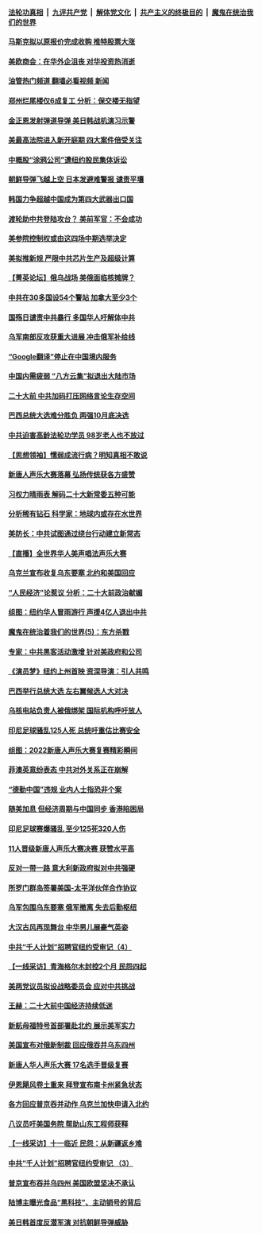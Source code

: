 ####  [法轮功真相](../../../../basic/blob/master/README.md?t=10050731) &nbsp;|&nbsp; [九评共产党](../../../../9ping.md/blob/master/README.md?t=10050731) &nbsp;|&nbsp; [解体党文化](../../../../jtdwh.md/blob/master/README.md?t=10050731)  &nbsp;|&nbsp; [共产主义的终极目的](../../../../gczydzjmd.md/blob/master/README.md?t=10050731) &nbsp;|&nbsp; [魔鬼在统治我们的世界](../../../../mgztzwmdsj.md/blob/master/README.md?t=10050731) 

#### [马斯克拟以原报价完成收购 推特股票大涨](../pages/nf4514/n13838847.md?t=10050731) 

#### [美欧商会：在华外企沮丧 对华投资热消逝](../pages/nf4514/n13838624.md?t=10050731) 

#### [油管热门频道 翻墙必看视频 新闻](http://209.250.226.216:81/youtube.html?10050731)

#### [郑州烂尾楼仅6成复工 分析：保交楼无指望](../pages/nf4514/n13838860.md?t=10050731) 

#### [金正恩发射弹道导弹 美日韩战机演习示警](../pages/nf4514/n13838824.md?t=10050731) 

#### [美最高法院进入新开庭期 四大案件倍受关注](../pages/nf4514/n13838179.md?t=10050731) 

#### [中概股“涂鸦公司”遭纽约股民集体诉讼](../pages/nf4514/n13838379.md?t=10050731) 

#### [朝鲜导弹飞越上空 日本发避难警报 谴责平壤](../pages/nf4514/n13838374.md?t=10050731) 

#### [韩国力争超越中国成为第四大武器出口国](../pages/nf4514/n13838501.md?t=10050731) 

#### [渡轮助中共登陆攻台？ 美前军官：不会成功](../pages/nf4514/n13838428.md?t=10050731) 

#### [美参院控制权或由这四场中期选举决定](../pages/nf4514/n13838343.md?t=10050731) 

#### [美拟推新规 严限中共芯片生产及超级计算](../pages/nf4514/n13838241.md?t=10050731) 

#### [【菁英论坛】俄乌战场 美俄面临核摊牌？](../pages/nf4514/n13837616.md?t=10050731) 

#### [中共在30多国设54个警站 加拿大至少3个](../pages/nf4514/n13838184.md?t=10050731) 

#### [国殇日谴责中共暴行 多国华人吁解体中共](../pages/nf4514/n13838156.md?t=10050731) 

#### [乌军南部反攻获重大进展 冲击俄军补给线](../pages/nf4514/n13837960.md?t=10050731) 

#### [“Google翻译”停止在中国境内服务](../pages/nf4514/n13837809.md?t=10050731) 

#### [中国内需疲弱 “八方云集”拟退出大陆市场](../pages/nf4514/n13837811.md?t=10050731) 

#### [二十大前 中共加码打压网络言论生存空间](../pages/nf4514/n13837805.md?t=10050731) 

#### [巴西总统大选难分胜负 两强10月底决选](../pages/nf4514/n13837602.md?t=10050731) 

#### [中共迫害高龄法轮功学员 98岁老人也不放过](../pages/nf4514/n13836765.md?t=10050731) 

#### [【思想领袖】懦弱成流行病？明知真相不敢说](../pages/nf4514/n13820207.md?t=10050731) 

#### [新唐人声乐大赛落幕 弘扬传统获各方盛赞](../pages/nf4514/n13837491.md?t=10050731) 

#### [习权力晴雨表 解码二十大新常委五种可能](../pages/nf4514/n13837527.md?t=10050731) 

#### [分析稀有钻石 科学家：地球内或存在水世界](../pages/nf4514/n13837019.md?t=10050731) 

#### [美防长：中共试图通过绕台行动建立新常态](../pages/nf4514/n13837488.md?t=10050731) 

#### [【直播】全世界华人美声唱法声乐大赛](../pages/nf4514/n13834068.md?t=10050731) 

#### [乌克兰宣布收复乌东要塞 北约和美国回应](../pages/nf4514/n13837413.md?t=10050731) 

#### [“人民经济”论惹议 分析：二十大前政治献媚](../pages/nf4514/n13837230.md?t=10050731) 

#### [组图：纽约华人冒雨游行 声援4亿人退出中共](../pages/nf4514/n13837431.md?t=10050731) 

#### [魔鬼在统治着我们的世界(5)：东方杀戮](../pages/nf4514/n10417707.md?t=10050731) 

#### [专家：中共黑客活动激增 针对美政府和公司](../pages/nf4514/n13837254.md?t=10050731) 

#### [《演员梦》纽约上州首映 资深导演：引人共鸣](../pages/nf4514/n13837314.md?t=10050731) 

#### [巴西举行总统大选 左右翼候选人大对决](../pages/nf4514/n13837295.md?t=10050731) 

#### [乌核电站负责人被俄绑架 国际机构呼吁放人](../pages/nf4514/n13837251.md?t=10050731) 

#### [印尼足球骚乱125人死 总统吁重估比赛安全](../pages/nf4514/n13837231.md?t=10050731) 

#### [组图：2022新唐人声乐大赛复赛精彩瞬间](../pages/nf4514/n13837079.md?t=10050731) 

#### [菲澳英意纷表态 中共对外关系正在崩解](../pages/nf4514/n13837131.md?t=10050731) 

#### [“德勤中国”违规 业内人士指恐非个案](../pages/nf4514/n13837045.md?t=10050731) 

#### [随美加息 但经济周期与中国同步 香港陷困局](../pages/nf4514/n13836895.md?t=10050731) 

#### [印尼足球赛爆骚乱 至少125死320人伤](../pages/nf4514/n13836981.md?t=10050731) 

#### [11人晋级新唐人声乐大赛决赛 获赞水平高](../pages/nf4514/n13836941.md?t=10050731) 

#### [反对一带一路 意大利新政府拟对中共强硬](../pages/nf4514/n13836853.md?t=10050731) 

#### [所罗门群岛签署美国-太平洋伙伴合作协议](../pages/nf4514/n13836866.md?t=10050731) 

#### [乌军包围乌东要塞 俄军撤离 失去后勤枢纽](../pages/nf4514/n13836820.md?t=10050731) 

#### [大汉古风再现舞台 中华男儿展豪气英姿](../pages/nf4514/n13835309.md?t=10050731) 

#### [中共“千人计划”招聘官纽约受审记（4）](../pages/nf4514/n13836588.md?t=10050731) 

#### [【一线采访】青海格尔木封控2个月 民怨四起](../pages/nf4514/n13836720.md?t=10050731) 

#### [美两党议员拟设战略委员会 应对中共挑战](../pages/nf4514/n13836607.md?t=10050731) 

#### [王赫：二十大前中国经济持续低迷](../pages/nf4514/n13836676.md?t=10050731) 

#### [新航母福特号首部署赴北约 展示美军实力](../pages/nf4514/n13836538.md?t=10050731) 

#### [美国宣布对俄新制裁 回应俄吞并乌东四州](../pages/nf4514/n13836435.md?t=10050731) 

#### [新唐人华人声乐大赛 17名选手晋级复赛](../pages/nf4514/n13836444.md?t=10050731) 

#### [伊恩飓风卷土重来  拜登宣布南卡州紧急状态](../pages/nf4514/n13836310.md?t=10050731) 

#### [各方回应普京吞并动作 乌克兰加快申请入北约](../pages/nf4514/n13836341.md?t=10050731) 

#### [八议员吁美国务院 帮助山东工程师获释](../pages/nf4514/n13836379.md?t=10050731) 

#### [【一线采访】十一临近 民怨：从新疆返乡难](../pages/nf4514/n13836124.md?t=10050731) 

#### [中共“千人计划”招聘官纽约受审记 （3）](../pages/nf4514/n13835934.md?t=10050731) 

#### [普京宣布吞并乌四州 美国欧盟坚决不承认](../pages/nf4514/n13836171.md?t=10050731) 

#### [陆博主曝光食品“黑科技”、主动销号的背后](../pages/nf4514/n13836018.md?t=10050731) 

#### [美日韩首度反潜军演 对抗朝鲜导弹威胁](../pages/nf4514/n13836120.md?t=10050731) 

<img src='http://gfw-breaker.win/goodnews/indexes/nf4514.md' width='0px' height='0px'/>
